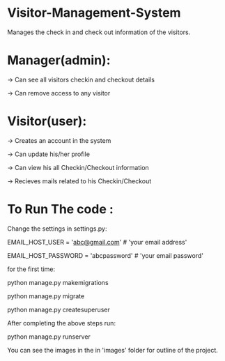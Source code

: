 # Visitor-Management-System

Manages the check in and check out information of the visitors. 

# Manager(admin):

-> Can see all visitors checkin and checkout details

-> Can remove access to any visitor

# Visitor(user):

-> Creates an account in the system

-> Can update his/her profile

-> Can view his all Checkin/Checkout information

-> Recieves mails related to his Checkin/Checkout


# To Run The code :

Change the settings in settings.py:

EMAIL_HOST_USER = 'abc@gmail.com'  # 'your email address' 

EMAIL_HOST_PASSWORD = 'abcpassword'  # 'your email password'

for the first time:

python manage.py makemigrations

python manage.py migrate

python manage.py createsuperuser

After completing the above steps run:

python manage.py runserver

You can see the images in the in 'images' folder for outline of the project.

